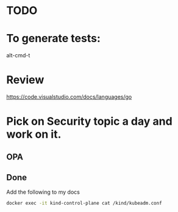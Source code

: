 # TODO

# To generate tests:

alt-cmd-t


# Review
https://code.visualstudio.com/docs/languages/go


# Pick on Security topic a day and work on it.

## OPA








## Done

Add the following to my docs

```bash
docker exec -it kind-control-plane cat /kind/kubeadm.conf

```




